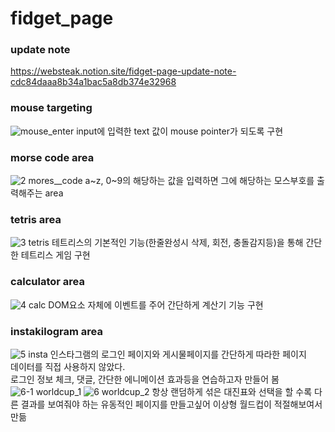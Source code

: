 # fidget_page

### update note

https://websteak.notion.site/fidget-page-update-note-cdc84daaa8b34a1bac5a8db374e32968

### mouse targeting

![mouse_enter](https://user-images.githubusercontent.com/98032384/183827195-6030f655-e20b-4d88-995c-e559958c52aa.gif)
input에 입력한 text 값이 mouse pointer가 되도록 구현

### morse code area

![2  mores__code](https://user-images.githubusercontent.com/98032384/183827816-b43b719d-fe9b-4ab5-bee8-09e5dea506ae.gif)
a~z, 0~9의 해당하는 값을 입력하면 그에 해당하는 모스부호를 출력해주는 area

### tetris area

![3  tetris](https://user-images.githubusercontent.com/98032384/183828344-e0c3f5ad-640c-4fe1-9cd0-1da10682d997.gif)
테트리스의 기본적인 기능(한줄완성시 삭제, 회전, 충돌감지등)을 통해 간단한 테트리스 게임 구현

### calculator area

![4  calc](https://user-images.githubusercontent.com/98032384/183828355-17edd1e0-aeb3-4e59-9d3c-e1b3c0310d4b.gif)
DOM요소 자체에 이벤트를 주어 간단하게 계산기 기능 구현

### instakilogram area

![5  insta](https://user-images.githubusercontent.com/98032384/183828362-46e24e0d-711a-47d4-ad74-5a81d9c62711.gif)
인스타그램의 로그인 페이지와 게시물페이지를 간단하게 따라한 페이지<br>
데이터를 직접 사용하지 않았다.<br>
로그인 정보 체크, 댓글, 간단한 에니메이션 효과등을 연습하고자 만들어 봄
![6-1 worldcup_1](https://user-images.githubusercontent.com/98032384/183828372-22be4c02-2eac-4687-988d-6bced3070bc3.gif)
![6  worldcup_2](https://user-images.githubusercontent.com/98032384/183828386-65236994-e012-4443-bdc3-cac10ca40bec.gif)
항상 랜덤하게 섞은 대진표와 선택을 할 수록 다른 결과를 보여줘야 하는 유동적인 페이지를 만들고싶어 이상형 월드컵이 적절해보여서 만듦
